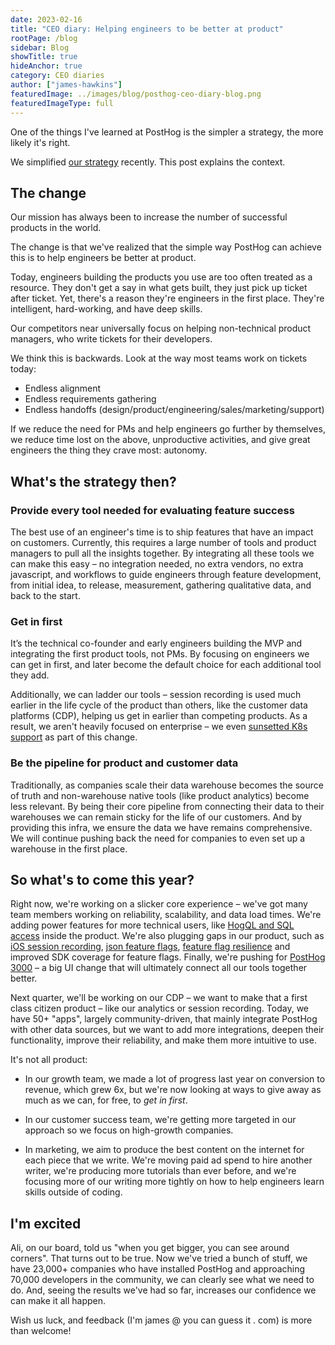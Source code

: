 ```yaml
---
date: 2023-02-16
title: "CEO diary: Helping engineers to be better at product"
rootPage: /blog
sidebar: Blog
showTitle: true
hideAnchor: true
category: CEO diaries
author: ["james-hawkins"]
featuredImage: ../images/blog/posthog-ceo-diary-blog.png
featuredImageType: full
---
```


One of the things I've learned at PostHog is the simpler a strategy, the more likely it's right.

We simplified [our strategy](../handbook/strategy/overview) recently. This post explains the context.

## The change

Our mission has always been to increase the number of successful products in the world.

The change is that we've realized that the simple way PostHog can achieve this is to help engineers be better at product.

Today, engineers building the products you use are too often treated as a resource. They don't get a say in what gets built, they just pick up ticket after ticket. Yet, there's a reason they're engineers in the first place. They're intelligent, hard-working, and have deep skills.

Our competitors near universally focus on helping non-technical product managers, who write tickets for their developers.

We think this is backwards. Look at the way most teams work on tickets today:

* Endless alignment
* Endless requirements gathering
* Endless handoffs (design/product/engineering/sales/marketing/support)

If we reduce the need for PMs and help engineers go further by themselves, we reduce time lost on the above, unproductive activities, and give great engineers the thing they crave most: autonomy.

## What's the strategy then?

### Provide every tool needed for evaluating feature success

The best use of an engineer's time is to ship features that have an impact on customers. Currently, this requires a large number of tools and product managers to pull all the insights together. By integrating all these tools we can make this easy – no integration needed, no extra vendors, no extra javascript, and workflows to guide engineers through feature development, from initial idea, to release, measurement, gathering qualitative data, and back to the start.

### Get in first

It’s the technical co-founder and early engineers building the MVP and integrating the first product tools, not PMs. By focusing on engineers we can get in first, and later become the default choice for each additional tool they add. 

Additionally, we can ladder our tools – session recording is used much earlier in the life cycle of the product than others, like the customer data platforms (CDP), helping us get in earlier than competing products. As a result, we aren't heavily focused on enterprise – we even [sunsetted K8s support](sunsetting-helm-support-posthog) as part of this change.

### Be the pipeline for product and customer data

Traditionally, as companies scale their data warehouse becomes the source of truth and non-warehouse native tools (like product analytics) become less relevant. By being their core pipeline from connecting their data to their warehouses we can remain sticky for the life of our customers. And by providing this infra, we ensure the data we have remains comprehensive. We will continue pushing back the need for companies to even set up a warehouse in the first place.

## So what's to come this year?

Right now, we're working on a slicker core experience –  we've got many team members working on reliability, scalability, and data load times. We're adding power features for more technical users, like [HogQL and SQL access](https://github.com/PostHog/meta/issues/81) inside the product. We're also plugging gaps in our product, such as [iOS session recording](https://github.com/PostHog/posthog/issues/12344), [json feature flags](https://github.com/PostHog/posthog/pull/13623), [feature flag resilience](https://github.com/PostHog/posthog/issues/13601) and improved SDK coverage for feature flags. Finally, we're pushing for [PostHog 3000](https://github.com/PostHog/posthog/issues/12923) – a big UI change that will ultimately connect all our tools together better.

Next quarter, we'll be working on our CDP – we want to make that a first class citizen product – like our analytics or session recording. Today, we have 50+ "apps", largely community-driven, that mainly integrate PostHog with other data sources, but we want to add more integrations, deepen their functionality, improve their reliability, and make them more intuitive to use.

It's not all product: 

- In our growth team, we made a lot of progress last year on conversion to revenue, which grew 6x, but we're now looking at ways to give away as much as we can, for free, to _get in first_. 

- In our customer success team, we're getting more targeted in our approach so we focus on high-growth companies.

- In marketing, we aim to produce the best content on the internet for each piece that we write. We're moving paid ad spend to hire another writer, we're producing more tutorials than ever before, and we're focusing more of our writing more tightly on how to help engineers learn skills outside of coding.

## I'm excited

Ali, on our board, told us "when you get bigger, you can see around corners". That turns out to be true. Now we've tried a bunch of stuff, we have 23,000+ companies who have installed PostHog and approaching 70,000 developers in the community, we can clearly see what we need to do. And, seeing the results we've had so far, increases our confidence we can make it all happen.

Wish us luck, and feedback (I'm james @ you can guess it . com) is more than welcome!
